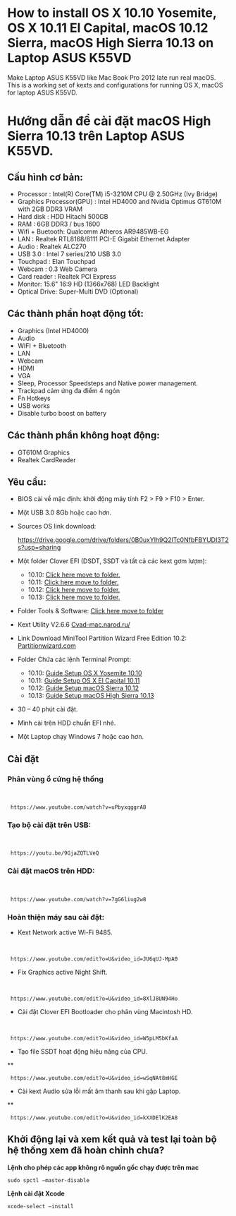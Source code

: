 # How to install OS X 10.10 Yosemite, OS X 10.11 El Capital, macOS 10.12 Sierra, macOS High Sierra 10.13 on Laptop ASUS K55VD

Make Laptop ASUS K55VD like Mac Book Pro 2012 late run real macOS.
This is a working set of kexts and configurations for running OS X, macOS for laptop ASUS K55VD.


# Hướng dẫn để cài đặt macOS High Sierra 10.13 trên Laptop ASUS K55VD.

## Cấu hình cơ bản:
  - Processor : Intel(R) Core(TM) i5-3210M CPU @ 2.50GHz (Ivy Bridge)
  - Graphics Processor(GPU) : Intel HD4000 and Nvidia Optimus GT610M with 2GB DDR3 VRAM
  - Hard disk : HDD Hitachi 500GB
  - RAM : 6GB DDR3 / bus 1600
  - Wifi + Buetooth: Qualcomm Atheros AR9485WB-EG
  - LAN : Realtek RTL8168/8111 PCI-E Gigabit Ethernet Adapter
  - Audio : Realtek ALC270
  - USB 3.0 : Intel 7 series/210 USB 3.0
  - Touchpad : Elan Touchpad
  - Webcam : 0.3 Web Camera
  - Card reader : Realtek PCI Express
  - Monitor: 15.6" 16:9 HD (1366x768) LED Backlight
  - Optical Drive: Super-Multi DVD (Optional) 

## Các thành phần hoạt động tốt:
  - Graphics (Intel HD4000)
  - Audio
  - WIFI + Bluetooth
  - LAN
  - Webcam
  - HDMI
  - VGA
  - Sleep, Processor Speedsteps and Native power management.
  - Trackpad cảm ứng đa điểm 4 ngón
  - Fn Hotkeys
  - USB works
  - Disable turbo boost on battery

## Các thành phần không hoạt động:
  - GT610M Graphics
  - Realtek CardReader

## Yêu cầu: 
  - BIOS cài về mặc định: khởi động máy tính F2 &gt; F9 &gt; F10 &gt; Enter.
  - Một USB 3.0 8Gb hoặc cao hơn.
  - Sources OS link download: 

       https://drive.google.com/drive/folders/0B0uxYlh9Q2lTc0NfbFBYUDI3T2s?usp=sharing

  - Một folder Clover EFI (DSDT, SSDT và tất cả các kext gơm lượm): 
  	- 10.10: <a href="/10.10">Click here move to folder.</a>
  	- 10.11: <a href="/10.11">Click here move to folder.</a>
  	- 10.12: <a href="/10.12">Click here move to folder.</a>
  	- 10.13: <a href="/10.13">Click here move to folder.</a>
  - Folder Tools &amp; Software: <a href="/Software">Click here move to folder</a>
  - Kext Utility V2.6.6 <a href="https://cvad-mac.narod.ru/files/Kext_Utility.app.v2.6.6.zip" target="_blank">Cvad-mac.narod.ru/</a>
  - Link Download MiniTool Partition Wizard Free Edition 10.2: <a href="https://download3.minitool.com/pw10/pw10-free.exe" target="_blank">Partitionwizard.com</a>
  - Folder Chứa các lệnh Terminal Prompt: 
	- 10.10: <a href="/Command Prompt/Guide Setup OS X Yosemite 10.10.txt">Guide Setup OS X Yosemite 10.10</a>
	- 10.11: <a href="/Command Prompt/Guide Setup OS X El Capital 10.11.txt">Guide Setup OS X El Capital 10.11</a>
	- 10.12: <a href="/Command Prompt/Guide Setup macOS Sierra 10.12.txt">Guide Setup macOS Sierra 10.12</a>
	- 10.13: <a href="/Command Prompt/Guide Setup macOS High Sierra 10.13.txt">Guide Setup macOS High Sierra 10.13</a>
  - 30 – 40 phút cài đặt.
  - Mình cài trên HDD chuẩn EFI nhé.
  - Một Laptop chạy Windows 7 hoặc cao hơn.

## Cài đặt

### Phân vùng ổ cứng hệ thống

  **&nbsp;**

     https://www.youtube.com/watch?v=uPbyxqggrA8

### Tạo bộ cài đặt trên USB:  

  **&nbsp;**

     https://youtu.be/9GjaZQTLVeQ

### Cài đặt macOS trên HDD:

  **&nbsp;**

     https://www.youtube.com/watch?v=7gG6liug2w8

### Hoàn thiện máy sau cài đặt: 
  - Kext Network active Wi-Fi 9485.

  **&nbsp;**

     https://www.youtube.com/edit?o=U&video_id=JU6qUJ-MpA0

  - Fix Graphics active Night Shift.

  **&nbsp;**

     https://www.youtube.com/edit?o=U&video_id=8XlJ8UN94Ho
     
  - Cài đặt Clover EFI Bootloader cho phân vùng Macintosh HD.

  **&nbsp;**

     https://www.youtube.com/edit?o=U&video_id=W5pLM5bKfaA

  - Tạo file SSDT hoạt động hiệu năng của CPU.  

  **&nbsp; 

     https://www.youtube.com/edit?o=U&video_id=wSqNAt8mHGE

  - Cài kext Audio sửa lỗi mất âm thanh sau khi gập Laptop.  

  **&nbsp; 

     https://www.youtube.com/edit?o=U&video_id=kXXDElK2EA8

## Khởi động lại và xem kết quả và test lại toàn bộ hệ thống xem đã hoàn chỉnh chưa?
**Lệnh cho phép các app không rõ nguồn gốc chạy được trên mac**

	sudo spctl —master-disable

**Lệnh cài đặt Xcode**

	xcode-select —install



